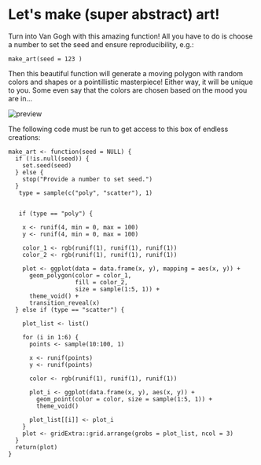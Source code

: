# Let's make (super abstract) art!
Turn into Van Gogh with this amazing function!
All you have to do is choose a number to set the seed and ensure reproducibility, e.g.:

```
make_art(seed = 123 )
```

Then this beautiful function will generate a moving polygon with random colors and shapes or a pointillistic masterpiece!
Either way, it will be unique to you. Some even say that the colors are chosen based on the mood you are in...


![preview](https://github.com/Quinky1998/make_art/assets/157707416/d26d2c9c-f2ac-47b7-b174-ae38c6fe83d0)




The following code must be run to get access to this box of endless creations:

```
make_art <- function(seed = NULL) {
  if (!is.null(seed)) {
    set.seed(seed)
  } else {
    stop("Provide a number to set seed.")
  }
   type = sample(c("poly", "scatter"), 1)
  
  
   if (type == "poly") {
    
    x <- runif(4, min = 0, max = 100)
    y <- runif(4, min = 0, max = 100)
   
    color_1 <- rgb(runif(1), runif(1), runif(1))
    color_2 <- rgb(runif(1), runif(1), runif(1))
    
    plot <- ggplot(data = data.frame(x, y), mapping = aes(x, y)) +
      geom_polygon(color = color_1,
                   fill = color_2,
                   size = sample(1:5, 1)) +
      theme_void() +
      transition_reveal(x)
  } else if (type == "scatter") {
    
    plot_list <- list()
    
    for (i in 1:6) {
      points <- sample(10:100, 1)
      
      x <- runif(points)
      y <- runif(points)
      
      color <- rgb(runif(1), runif(1), runif(1))
      
      plot_i <- ggplot(data.frame(x, y), aes(x, y)) +
        geom_point(color = color, size = sample(1:5, 1)) +
        theme_void()
      
      plot_list[[i]] <- plot_i
    }
    plot <- gridExtra::grid.arrange(grobs = plot_list, ncol = 3)
  }
  return(plot)
}
```
